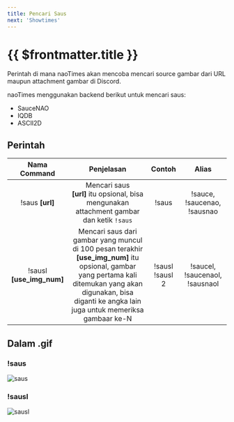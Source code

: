 ```yaml
---
title: Pencari Saus
next: 'Showtimes'
---
```


# {{ $frontmatter.title }}

Perintah di mana naoTimes akan mencoba mencari source gambar dari URL maupun attachment gambar di Discord.

naoTimes menggunakan backend berikut untuk mencari saus:
- SauceNAO
- IQDB
- ASCII2D

## Perintah

| Nama Command | Penjelasan |  Contoh  | Alias |
|:------------:|:----------:|:--------:|:-----:|
| !saus **[url]** | Mencari saus<br />**[url]** itu opsional, bisa mengunakan attachment gambar dan ketik `!saus` | !saus | !sauce, !saucenao, !sausnao |
| !sausl **[use_img_num]** | Mencari saus dari gambar yang muncul di 100 pesan terakhir<br />**[use_img_num]** itu opsional, gambar yang pertama kali ditemukan yang akan digunakan, bisa diganti ke angka lain juga untuk memeriksa gambaar ke-N | !sausl<br />!sausl 2 | !saucel, !saucenaol, !sausnaol |

## Dalam .gif

### !saus
![saus](https://p.ihateani.me/zcdckwur.gif)

### !sausl
![sausl](https://p.ihateani.me/itekazoj.gif)